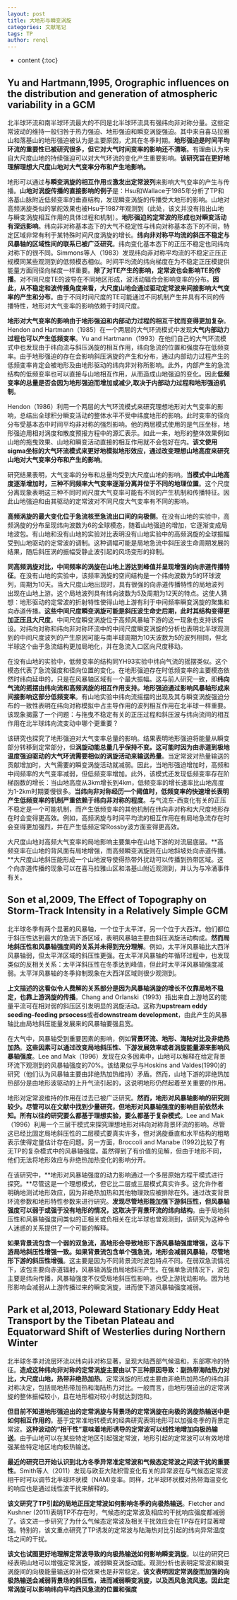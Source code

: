 ```yaml
---
layout: post
title: 大地形与瞬变涡旋
categories: 文献笔记
tags: TP
author: renql
---
```


* content
{:toc}

## Yu and Hartmann,1995, Orographic influences on the distribution and generation of atmospheric variability in a GCM
北半球环流和南半球环流最大的不同是北半球环流具有强纬向非对称分量。这些定常波动的维持一般归咎于热力强迫、地形强迫和瞬变涡旋强迫。其中来自喜马拉雅山和落基山的地形强迫被认为是主要原因，尤其在冬季时期。**地形强迫是时间平均环流的重要性已被研究很多，但它对大气时间变率的影响还不清晰**。有理由认为来自大尺度山地的持续强迫可以对大气环流的变化产生重要影响。**该研究旨在更好地理解理想大尺度山地对大气变率分布和产生地影响。**

地形可以通过**与瞬变涡旋的相互作用**或**激发出定常波列**来影响大气变率的产生与传播。**山地对涡旋传播的直接影响的例子**是：Hsu和Wallace于1985年分析了TP和洛基山脉附近低频变率的垂直结构，发现瞬变涡旋的传播受大地形的影响。山地对高频涡旋类似的掌舵效果也被Hsu于1987年观测到（此处，该文并没有指出山地与瞬变涡旋相互作用的具体过程和机制）。**地形强迫的定常波的形成也对瞬变活动有深远影响**。纬向非对称基本态下的大气不稳定性与纬向对称基本态下的不同，特定区域非常有利于某特殊时间尺度涡旋的增长。**纬向非对称平均流的斜压不稳定与风暴轴的区域性间的联系已被广泛研究**。纬向变化基本态下的正压不稳定也同纬向对称下的很不同。Simmons等人（1983）发现纬向非对称平均流的不稳定正压正规模同某些观测到的低频模态相似。时间平均流的纬向梯度在为不稳定正压模提供能量方面同径向梯度一样重要。**除了对TE产生的影响，定常波也会影响TE的传播**。对不同尺度TE的波导在不同地区形成，波活动辐合会影响变率的分布。**因此，从不稳定和波传播角度来看，大尺度山地会通过驱动定常波来间接影响大气变率的产生和分布**。由于不同时间尺度的TE可能通过不同机制产生并具有不同的传播特性，地形对大气变率的影响依赖于时间尺度。

**地形对大气变率的影响由于地形强迫和内部动力过程的相互干扰而变得更加复杂**。Hendon and Hartmann（1985）在一个两层的大气环流模式中发现**大气内部动力过程也可以产生低频变率**。Yu and Hartmann（1993）在他们自己的大气环流模式中也发现由于纬向流与斜压涡旋的相互作用，纬向急流的位置和强度存在低频变率。由于地形强迫的存在会影响斜压涡旋的产生和分布，通过内部动力过程产生的低频变率肯定会被地形及由地形驱动的纬向非对称所影响。此外，内部产生的急流结构的低频变率也可以直接与山地相互作用，从而造成山地强迫的变化。因此**低频变率的总量是否会因为地形强迫而增加或减少,取决于内部动力过程和地形强迫机制**。

Hendon（1986）利用一个两层的大气环流模式来研究理想地形对大气变率的影响，总结出全球积分瞬变活动的整体水平不受中纬度地形的影响。此时变率的径向分布受基本态中时间平均非对称的强烈影响。他的两层模式使用的是气压坐标，地形强迫用相对涡度和散度预报方程中的源汇表示。如此一来，地形的整体效果例如山地的拖曳效果、山地和瞬变活动直接的相互作用就不会包好在内。**该文使用sigma坐标的大气环流模式来更好地模拟地形效应，通过改变理想山地高度来研究山地对大气变率分布和产生的影响**。

研究结果表明，大气变率的分布和总量均受到大尺度山地的影响。**当模式中山地高度逐渐增加时，三种不同频率大气变率逐渐分离并位于不同的地理位置**。这个尺度分离现象表明这三种不同时间尺度大气变率可能有不同的产生机制和传播特征。因此山地强迫和由其驱动的定常波对不同尺度大气变率有不同的影响。

**高频涡旋的最大变化位于急流核至急流出口间的向极侧**。在没有山地的实验中，高频涡旋的分布呈现纬向波数为6的全球模态，随着山地强迫的增加，它逐渐变成局地波包。有山地和没有山地的实验对比表明没有山地实验中的高频涡旋的全球振幅受到山地驱动的定常波的调制。这种调幅可能是局地急流中斜压波生命周期发展的结果，随后斜压涡的振幅受静止波引起的风场变形的抑制。

**同高频涡旋对比，中间频率的涡旋在山地上游达到峰值并呈现增强的向赤道传播特征**。在没有山地的实验中，该频率涡旋的空间结构是一个纬向波数为5的环球波列，周期为10天。当大尺度山地出现时，具有很强的向赤道传播特性的局地波列出现在山地上游。这个局地波列具有纬向波数为5及周期为12天的特点。这使人猜想：地形驱动的定常波的折射特性使得山地上游有利于中间频率瞬变涡旋的聚集和向赤道传播。**这些中间尺度瞬变涡旋可能是斜压波生命史后期，此时其结构变得更加正压且大尺度**。中间尺度瞬变涡旋位于高频风暴轴下游的这一现象也支持该假设。对纬向对称和纬向非对称环流中的中间尺度瞬变涡旋的分析也表明北半球观测到的中间尺度波列的产生原因可能与南半球周期为10天波数为5的波列相同，但北半球这个由于急流结构更加局地化，并在急流入口区向尺度移动。

在没有山地的实验中，低频变率的结构同YH93实验中纬向气流的摇摆类似。这个模态代表了急流强度和径向位置的变化。在地形强迫存在时低频变率的主要模态依然时纬向延申的，只是在风暴轴区域有一个最大振幅。这与前人研究一致，即**纬向气流的摇摆由纬向流和高频涡旋的相互作用支持。地形强迫通过影响风暴轴形成来间接影响这部分低频变率**。有山地实验中纬向流摇摆的出现及其与瞬变涡旋强迫分布的一致性表明在纬向对称模拟中占主导作用的波列相互作用在北半球一样重要。该现象揭露了一个问题：与拖曳不稳定有关的正压过程和斜压波与纬向流间的相互作用在北半球纬向流变动中哪个更重要？

该研究也探究了地形强迫对大气变率总量的影响。结果表明地形强迫将能量从瞬变部分转移到定常部分，但**涡旋动能总量几乎保持不变。这可能时因为由赤道到极地温度强迫驱动的大气环流需要相似的涡旋活动来输送热量**。当定常波对热量输送的贡献增加时，大气需要的瞬变涡旋活动就减弱。因此，当地形强迫增加时，高频和中间频率的大气变率减弱，但低频变率增加。此外，该模式还发现低频变率存在阶梯函数的增长：当山地高度从3km增长到4km，低频变率的增长速率比山地高度为1-2km时期要慢很多。**当纬向非对称经历一个阈值时，低频变率的快速增长表明产生低频变率的机制严重依赖于纬向非对称的程度**。与气流东-西变化有关的正压不稳定是一个可能机制，而产生低频变率的其他机制在纬向非对称和大尺度地形存在时会变得更高效。例如，高频涡旋与时间平均流的相互作用在有局地急流存在时会变得更加强烈，并在产生低频定常Rossby波方面变得更高效。

大尺度山地对高频大气变率的局地影响主要集中在山地下游的对流层底层。**高频变率在山地的背风面有局地增强，而高频瞬变涡旋则在山地斜坡处向赤道传播。**大尺度山地斜压能形成一个山地波导使得热带外扰动可以传播到热带区域。这个向赤道传播的现象可以在喜马拉雅山区和洛基山附近观测到，并认为与冷涌事件有关。

## Son et al,2009, The Effect of Topography on Storm-Track Intensity in a Relatively Simple GCM ##
北半球冬季有两个显著的风暴轴，一个位于太平洋，另一个位于大西洋。他们都位于斜压性达到最大的急流下游区域，表明风暴轴主要由斜压涡旋活动构成。**然而局地斜压性和风暴轴强度间的关系并未得到充分理解**。例如，太平洋风暴轴比大西洋风暴轴弱，但太平洋区域的斜压性更强。在太平洋风暴轴的年循环过程中，也发现类似的反相关关系：太平洋斜压性在冬季达到峰值，但此时太平洋风暴轴强度减弱。太平洋风暴轴的冬季抑制现象在大西洋区域则很少观测到。

**上文描述的这看似令人费解的关系部分是因为风暴轴涡旋的增长不仅靠局地不稳定，也靠上游涡旋的传播**。Chang and Orlanski（1993）指出来自上游地区的能量平流可在相对弱的斜压区引发明显的涡旋活动。这称为**upstream eddy seeding–feeding prsocess**或者**downstream development**，由此产生的风暴轴比由局地斜压能量发展来的风暴轴要强且宽。

在大气中，风暴轴受到重要因素的影响，例如**背景环流、地形、海陆对比及非绝热加热**。**这些因素可以通过改变局地斜压性、下游发展效率或者涡旋能量源来影响风暴轴强度**。Lee and Mak（1996）发现在众多因素中，山地可以解释在给定背景环流下观测到的风暴轴强度的70%。该结果似乎与Hoskins and Valdes(1990)的研究（他们认为风暴轴主要由非绝热加热维持）矛盾。然而，山地下游的非绝热加热部分是由地形波驱动的上升气流引起的，这说明地形仍然起着至关重要的作用。

地形对定常波维持的作用在过去已被广泛研究。**然而，地形对风暴轴影响的研究则较少。尽管可以在文献中找到少量研究，但地形对风暴轴强度的影响目前依然未知。所有以往的研究要么都基于理想实验，要么都基于复杂模式**。Lee and Mak（1996）利用一个三层干模式来探究理想地形对纬向对称背景环流的影响。尽管这已经比固定局地斜压性的二层模式要真实许多，但对涡旋垂直和水平结构的粗略表示使得定量估计存在问题。另一方面，Broccoli and Manabe (1992)比较了有无TP的复杂模式中的风暴轴强度。虽然得到了有价值的见解，但由于地形不同，他们无法将地形效应与非绝热加热变化的影响分开。

在该研究中，**地形对风暴轴强度的动力影响通过一个多层原始方程干模式进行探究。**尽管这是一个理想模式，但它比二层或三层模式真实许多。这允许作者明确地测试地形效应，因为非绝热加热和其他物理效应被排除在外。通过改变背景环流参数和地形特性参数来进行研究。**发现尽管地形能加强下游斜压性，但风暴轴强度可以弱于或强于没有地形的情况，这取决于背景环流的纬向结构**。由于局地斜压性和风暴轴强度间类似的正相关或负相关在北半球也曾观测到，该研究为这种令人迷惑的关系提供了一个可能的解释。

**如果背景流包含一个弱的双急流，高地形会导致地形下游风暴轴强度增强，这与下游局地斜压性增强一致。如果背景流包含单个强急流，地形会减弱风暴轴，尽管地形下游的斜压性增强**。这主要是因为不同背景流时波包特点不同。在弱双急流情况下，波包主要向赤道辐射，风暴轴涡旋由局地斜压产生。在强单急流情况下，波包主要是纬向传播，风暴轴强度不仅受局地斜压性影响，也受上游扰动影响。因为地形影响会减弱从上游传播过来的瞬变涡旋，进而使下游风暴轴强度减弱。

## Park et al,2013, Poleward Stationary Eddy Heat Transport by the Tibetan Plateau and Equatorward Shift of Westerlies during Northern Winter
北半球冬季对流层环流以纬向非对称显著，呈现大陆西部气候温和，东部寒冷的特征。**造成这种纬向非对称的定常涡旋主要由以下三种原因导致：副热带海陆热力对比，大尺度山地，热带非绝热加热**。定常涡旋的形成主要由非绝热加热场的纬向非对称决定，包括局地热带加热和海陆热力对比。一般而言，由地形强迫出的定常涡旋的整体振幅较小，且在地形相对较小时就达到饱和。

**但目前不知道地形强迫出的定常涡旋与背景场的定常涡旋在向极的涡旋热输送中是如何相互作用的**。基于定常准地转模式的经典研究表明地形可以加强冬季的背景定常波。**这种波动的“相干性”意味着地形诱导的定常波可以线性地增加向极热输送**。由于山地可以在某些特定地区引起强定常波，地形引起的定常波可以有效地增强某些特定地区地向极热输送。

**最近的研究已开始认识到北方冬季异常准定常波和气候态定常波之间波干扰的重要性**。Smith等人（2011）发现与欧亚大陆积雪变化有关的异常波在与气候态定常波相干时可以调节北半球环状模（NAM)变率。同样，北半球环状模对热带海温变化的响应也是通过线性波干扰来解释的。

**该文研究了TP引起的局地正压定常波如何影响冬季的向极热输送**。Fletcher and Kushner (2011)表明TP不存在时，气候态的定常波及相应的干扰响应强度都减弱了。该文进一步研究了为什么气候态定常波及相关干扰效应会在TP存在时显著增强。特别的，该文重点研究了TP诱发的定常波与陆海热对比引起的纬向异常温度场之间的干扰。

**该文也试图更好地理解定常波导致的向极热输送如何影响瞬变涡旋**。以往的研究已经表明山地可以增强定常涡旋，减弱瞬变涡旋动能。观测分析也表明定常波和瞬变涡旋间的向极能量输送的补偿效果也是非常稳定。**该文表明因定常涡旋而加强的向极热输送会减弱背景场的斜压性，进而减弱瞬变涡旋，以及西风急流风速。因此定常涡旋可以影响纬向平均西风急流的位置和强度**
